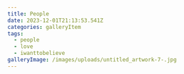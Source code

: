 ```yaml
---
title: People
date: 2023-12-01T21:13:53.541Z
categories: galleryItem
tags:
  - people
  - love
  - iwanttobelieve
galleryImage: /images/uploads/untitled_artwork-7-.jpg
---
```


